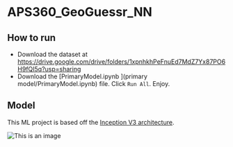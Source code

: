 # APS360_GeoGuessr_NN

## How to run
- Download the dataset at https://drive.google.com/drive/folders/1xpnhkhPeFnuEd7MdZ7Yx87PO6H9fQI5q?usp=sharing
- Download the [PrimaryModel.ipynb ](primary model/PrimaryModel.ipynb) file. Click `Run All`. Enjoy.

## Model 
This ML project is based off the [Inception V3 architecture](https://pytorch.org/vision/stable/models/generated/torchvision.models.inception_v3.html#torchvision.models.inception_v3).

![This is an image](https://production-media.paperswithcode.com/methods/inceptionv3onc--oview_vjAbOfw.png)

